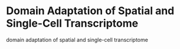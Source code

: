 # Domain Adaptation of Spatial and Single-Cell Transcriptome 
domain adaptation of spatial and single-cell transcriptome
